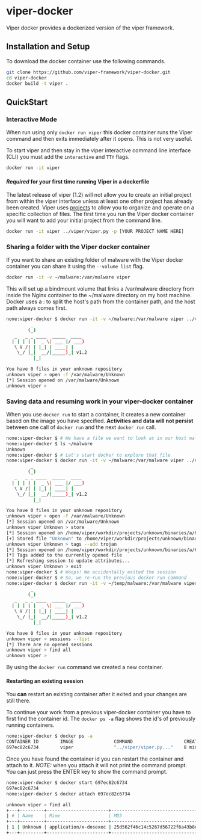 # viper-docker

Viper docker provides a dockerized version of the viper framework.

## Installation and Setup

To download the docker container use the following commands.

```bash
git clone https://github.com/viper-framework/viper-docker.git
cd viper-docker
docker build -t viper .
```

## QuickStart

### Interactive Mode

When run using only `docker run viper` this docker container runs the Viper command and then exits immediately after it opens. This is not very useful.

To start viper and then stay in the viper interactive command line interface (CLI) you must add the `interactive` and `TTY` flags.

```bash
docker run -it viper
```

#### *Required* for your first time running Viper in a dockerfile

The latest release of viper (1.2) will not allow you to create an initial project from within the viper interface unless at least one other project has already been created. Viper uses [projects](https://viper-framework.readthedocs.io/en/latest/usage/concepts.html#projects) to allow you to organize and operate on a specific collection of files. The first time you run the Viper docker container you will want to add your initial project from the command line.

```bash
docker run -it viper ../viper/viper.py -p [YOUR PROJECT NAME HERE]
```

### Sharing a folder with the Viper docker container

If you want to share an existing folder of malware with the Viper docker container you can share it using the `--volume list` flag.

```bash
docker run -it -v ~/malware:/var/malware viper
```

This will set up a bindmount volume that links a /var/malware directory from inside the Nginx container to the ~/malware directory on my host machine. Docker uses a : to split the host's path from the container path, and the host path always comes first.


```bash
none:viper-docker $ docker run -it -v ~/malware:/var/malware viper ../viper/viper.py -p unknown
         _
        (_)
   _   _ _ ____  _____  ____
  | | | | |  _ \| ___ |/ ___)
   \ V /| | |_| | ____| |
    \_/ |_|  __/|_____)_| v1.2
          |_|

You have 0 files in your unknown repository
unknown viper > open -f /var/malware/Unknown
[*] Session opened on /var/malware/Unknown
unknown viper >
```


### Saving data and resuming work in your viper-docker container

When you use `docker run` to start a container, it creates a new container based on the image you have specified. **Activities and data will not persist** between one call of `docker run` and the next `docker run` call.


```bash
none:viper-docker $ # We have a file we want to look at in our host malware folder
none:viper-docker $ ls ~/malware
Unknown
none:viper-docker $ # Let's start docker to explore that file
none:viper-docker $ docker run -it -v ~/malware:/var/malware viper ../viper/viper.py -p unknown
         _
        (_)
   _   _ _ ____  _____  ____
  | | | | |  _ \| ___ |/ ___)
   \ V /| | |_| | ____| |
    \_/ |_|  __/|_____)_| v1.2
          |_|

You have 0 files in your unknown repository
unknown viper > open -f /var/malware/Unknown
[*] Session opened on /var/malware/Unknown
unknown viper Unknown > store
[*] Session opened on /home/viper/workdir/projects/unknown/binaries/a/6/3/5/a635f37c16fc05e554a6c7b3f696e47e8eaf3531407cac27e357851cb710e615
[+] Stored file "Unknown" to /home/viper/workdir/projects/unknown/binaries/a/6/3/5/a635f37c16fc05e554a6c7b3f696e47e8eaf3531407cac27e357851cb710e615
unknown viper Unknown > tags --add trojan
[*] Session opened on /home/viper/workdir/projects/unknown/binaries/a/6/3/5/a635f37c16fc05e554a6c7b3f696e47e8eaf3531407cac27e357851cb710e615
[*] Tags added to the currently opened file
[*] Refreshing session to update attributes...
unknown viper Unknown > exit
none:viper-docker $ # Woops! We accidentally exited the session
none:viper-docker $ # So, we re-run the previous docker run command
none:viper-docker $ docker run -it -v ~/temp/malware:/var/malware viper ../viper/viper.py -p unknown
         _
        (_)
   _   _ _ ____  _____  ____
  | | | | |  _ \| ___ |/ ___)
   \ V /| | |_| | ____| |
    \_/ |_|  __/|_____)_| v1.2
          |_|

You have 0 files in your unknown repository
unknown viper > sessions --list
[*] There are no opened sessions
unknown viper > find all
unknown viper >
```

By using the `docker run` command we created a new container.

#### Restarting an existing session

You **can** restart an existing container after it exited and your changes are still there.

To continue your work from a previous viper-docker container you have to first find the container id. The `docker ps -a` flag shows the id's of previously running containers.

```bash
none:viper-docker $ docker ps -a
CONTAINER ID        IMAGE               COMMAND                   CREATED             STATUS                           PORTS               NAMES
697ec82c6734        viper               "../viper/viper.py..."    8 minutes ago       Up 7 minutes                                         loving_swanson
```

Once you have found the container id you can restart the container and attach to it. *NOTE:* when you attach it will not print the command prompt. You can just press the ENTER key to show the command prompt.

```bash
none:viper-docker $ docker start 697ec82c6734
697ec82c6734
none:viper-docker $ docker attach 697ec82c6734

unknown viper > find all
+---+---------+-----------------------+----------------------------------+--------+
| # | Name    | Mime                  | MD5                              | Tags   |
+---+---------+-----------------------+----------------------------------+--------+
| 1 | Unknown | application/x-dosexec | 25d562f46c14c5267d56722f6a43b8ed | trojan |
+---+---------+-----------------------+----------------------------------+--------+
```
